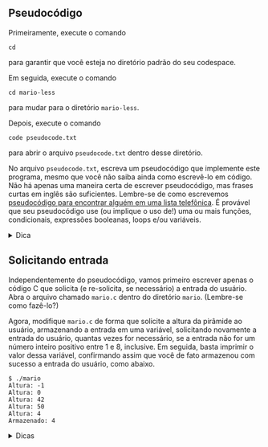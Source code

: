 ## Pseudocódigo

Primeiramente, execute o comando

    cd

para garantir que você esteja no diretório padrão do seu codespace.

Em seguida, execute o comando

    cd mario-less

para mudar para o diretório `mario-less`.

Depois, execute o comando

    code pseudocode.txt

para abrir o arquivo `pseudocode.txt` dentro desse diretório.

No arquivo `pseudocode.txt`, escreva um pseudocódigo que implemente este programa, mesmo que você não saiba ainda como escrevê-lo em código. Não há apenas uma maneira certa de escrever pseudocódigo, mas frases curtas em inglês são suficientes. Lembre-se de como escrevemos [pseudocódigo para encontrar alguém em uma lista telefônica](https://docs.google.com/presentation/d/1X3AMSenwZGSE6WxGpzoALAfMg2hmh1LYIJp3N2a1EYI/edit#slide=id.g41907da2bc_0_265). É provável que seu pseudocódigo use (ou implique o uso de!) uma ou mais funções, condicionais, expressões booleanas, loops e/ou variáveis.

<details><summary>Dica</summary><p>Há mais de uma maneira de fazer isso, então aqui está apenas uma!</p>

<ol>
  <li>Pergunte ao usuário a altura desejada</li>
  <li>Se a altura for menor que 1 ou maior que 8 (ou não for um número inteiro), volte para a etapa anterior</li>
  <li>Itere de 1 a altura:
    <ol>
      <li>Sobre a iteração <em>i</em>, imprima <em>i</em> símbolos de hashtag e, em seguida, uma nova linha</li>
    </ol>
  </li>
</ol>

<p>Tudo bem editar o seu próprio pseudocódigo depois de ver este exemplo aqui, mas não simplesmente copie e cole o nosso no seu!</p></details>

## Solicitando entrada

Independentemente do pseudocódigo, vamos primeiro escrever apenas o código C que solicita (e re-solicita, se necessário) a entrada do usuário. Abra o arquivo chamado `mario.c` dentro do diretório `mario`. (Lembre-se como fazê-lo?)

Agora, modifique `mario.c` de forma que solicite a altura da pirâmide ao usuário, armazenando a entrada em uma variável, solicitando novamente a entrada do usuário, quantas vezes for necessário, se a entrada não for um número inteiro positivo entre 1 e 8, inclusive. Em seguida, basta imprimir o valor dessa variável, confirmando assim que você de fato armazenou com sucesso a entrada do usuário, como abaixo.

    $ ./mario
    Altura: -1
    Altura: 0
    Altura: 42
    Altura: 50
    Altura: 4
    Armazenado: 4

<details><summary>Dicas</summary><ul>
  <li data-marker="*">Lembre-se de que você pode compilar seu programa com <code class="language-plaintext highlighter-rouge">make</code>.</li>
  <li data-marker="*">Lembre-se de que você pode imprimir um <code class="language-plaintext highlighter-rouge">int</code> com <code class="language-plaintext highlighter-rouge">printf</code> usando <code class="language-plaintext highlighter-rouge">%i</code>.</li>
  <li data-marker="*">Lembre-se de que você pode obter um número inteiro do usuário com <code class="language-plaintext highlighter-rouge">get_int</code>.</li>
  <li data-marker="*">Lembre-se de que o <code class="language-plaintext highlighter-rouge">get_int</code> é declarado em <code class="language-plaintext highlighter-rouge">cs50.h</code>.</li>
  <li data-marker="*">Lembre-se de que solicitamos um número inteiro positivo ao usuário em aula usando um loop <code class="language-plaintext highlighter-rouge">do while</code> em <a href="https://cdn.cs50.net/2022/fall/lectures/1/src1/mario8.c?highlight"><code class="language-plaintext highlighter-rouge">mario.c</code></a>.</li>
</ul></details>